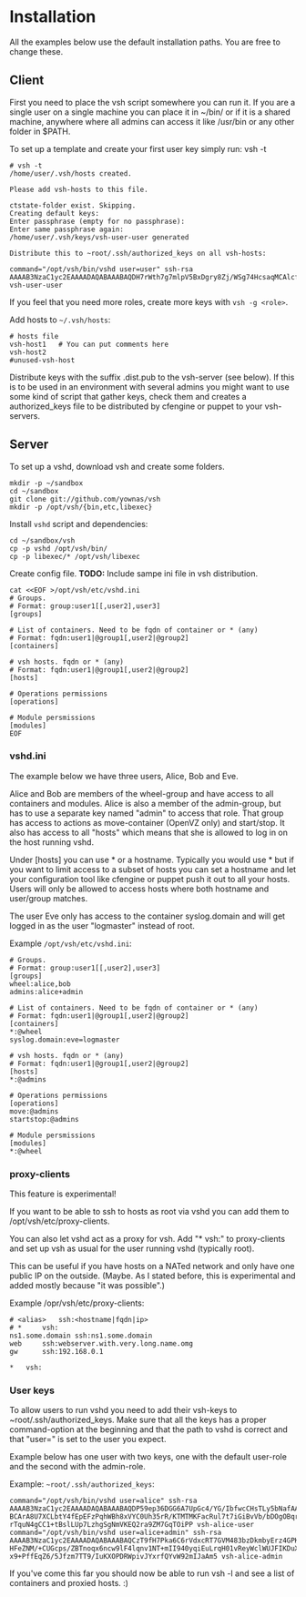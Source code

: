 # Installation #

All the examples below use the default installation paths. You are free to change these.

## Client ##

First you need to place the vsh script somewhere you can run it. If you are a single user on a single machine you can place it in ~/bin/ or if it is a shared machine, anywhere where all admins can access it like /usr/bin or any other folder in $PATH.

To set up a template and create your first user key simply run: vsh -t

```
# vsh -t
/home/user/.vsh/hosts created.

Please add vsh-hosts to this file.

ctstate-folder exist. Skipping.
Creating default keys:
Enter passphrase (empty for no passphrase): 
Enter same passphrase again: 
/home/user/.vsh/keys/vsh-user-user generated

Distribute this to ~root/.ssh/authorized_keys on all vsh-hosts:

command="/opt/vsh/bin/vshd user=user" ssh-rsa AAAAB3NzaC1yc2EAAAADAQABAAABAQDH7rWth7g7mlpV5BxDgry8Zj/WSg74HcsaqMCAlcfYqy+p7b6rv9KYOmfKKhArExHEnLhLs1tCmTMyAxnk08Aq57mUzUu8VnUiy0DZm6G65SnzucMkN9OWtqRp8f4hTNXLKm1WYUWc70HuxRF7kQxE6eTpCV8EJppKcRWNB08ICmZU+u1ZGyemVVkwDCTqNqg20XIQNyCGKOcBnu2Iiu2oHu9RBz/Dy7R1/61EQLQ8z5MEB+dYg4MJb+rZ3/TYhoV/2W/yW2P6bLW2Y10Jl2kLWjyPDpr5Ru6hNFk5vKNmw3dbhe3w1OhaD7sMgGX7Ae+Mm39r9HhkTOpACy4Xkgp1 vsh-user-user
```

If you feel that you need more roles, create more keys with `vsh -g <role>`.

Add hosts to `~/.vsh/hosts`:

```
# hosts file
vsh-host1	# You can put comments here
vsh-host2
#unused-vsh-host
```

Distribute keys with the suffix .dist.pub to the vsh-server (see below). If this is to be used in an environment with several admins you might want to use some kind of script that gather keys, check them and creates a authorized_keys file to be distributed by cfengine or puppet to your vsh-servers. 

## Server ##

To set up a vshd, download vsh and create some folders.

```
mkdir -p ~/sandbox
cd ~/sandbox
git clone git://github.com/yownas/vsh
mkdir -p /opt/vsh/{bin,etc,libexec}
```

Install `vshd` script and dependencies:

```
cd ~/sandbox/vsh
cp -p vshd /opt/vsh/bin/
cp -p libexec/* /opt/vsh/libexec
``` 

Create config file. **TODO:** Include sampe ini file in 
vsh distribution.

```
cat <<EOF >/opt/vsh/etc/vshd.ini
# Groups.
# Format: group:user1[[,user2],user3]
[groups]

# List of containers. Need to be fqdn of container or * (any)
# Format: fqdn:user1|@group1[,user2|@group2]
[containers]

# vsh hosts. fqdn or * (any)
# Format: fqdn:user1|@group1[,user2|@group2]
[hosts]

# Operations permissions
[operations]

# Module persmissions
[modules]
EOF
```


### vshd.ini ###

The example below we have three users, Alice, Bob and Eve.

Alice and Bob are members of the wheel-group and have access to all
containers and modules.
Alice is also a member of the admin-group, but has to use a separate key named "admin" to access that role. That group has access to actions as move-container (OpenVZ only) and start/stop. It also has access to all "hosts" which means that she is allowed to log in on the host running vshd.

Under [hosts] you can use * or a hostname. Typically you would use * but if you want to limit access to a subset of hosts you can set a hostname and let your configuration tool like cfengine or puppet push it out to all your hosts. Users will only be allowed to access hosts where both hostname and user/group matches.

The user Eve only has access to the container syslog.domain and will get logged in as the user "logmaster" instead of root.

Example `/opt/vsh/etc/vshd.ini`:

```
# Groups.
# Format: group:user1[[,user2],user3]
[groups]
wheel:alice,bob
admins:alice+admin

# List of containers. Need to be fqdn of container or * (any)
# Format: fqdn:user1|@group1[,user2|@group2]
[containers]
*:@wheel
syslog.domain:eve=logmaster

# vsh hosts. fqdn or * (any)
# Format: fqdn:user1|@group1[,user2|@group2]
[hosts]
*:@admins

# Operations permissions
[operations]
move:@admins
startstop:@admins

# Module persmissions
[modules]
*:@wheel
```

### proxy-clients ###

This feature is experimental!

If you want to be able to ssh to hosts as root via vshd you can add them to /opt/vsh/etc/proxy-clients.

You can also let vshd act as a proxy for vsh. Add "* vsh:" to proxy-clients and set up vsh as usual for the user running vshd (typically root).

This can be useful if you have hosts on a NATed network and only have one public IP on the outside. (Maybe. As I stated before, this is experimental and added mostly because "it was possible".)

Example /opr/vsh/etc/proxy-clients:
```
# <alias>	ssh:<hostname|fqdn|ip>
# *		vsh:
ns1.some.domain	ssh:ns1.some.domain
web		ssh:webserver.with.very.long.name.omg
gw		ssh:192.168.0.1

*	vsh:
```

### User keys ###

To allow users to run vshd you need to add their vsh-keys to ~root/.ssh/authorized_keys. Make sure that all the keys has a proper command-option at the beginning and that the path to vshd is correct and that "user=<username>" is set to the user you expect.

Example below has one user with two keys, one with the default user-role and the second with the admin-role.

Example: `~root/.ssh/authorized_keys`:

```
command="/opt/vsh/bin/vshd user=alice" ssh-rsa AAAAB3NzaC1yc2EAAAADAQABAAABAQDP59ep36DGG6A7UpGc4/YG/IbfwcCHsTLy5bNafAAsjBB09zk
BCArA8U7XCLbtY4fEpEFzPqhWBh8xVYC0Uh35rR/KTMTMKFacRul7t7iGiBvVb/bDOgOBqrSwgB0f2dYe8s0BEGCf3i3yJ1CP2TavoXbtaGCE8ionP7+6kAroSo1
rTquN4gCC1+tBslLUp7LzhgSgNmVKEQ2ra9ZM7GqTOiPP vsh-alice-user
command="/opt/vsh/bin/vshd user=alice+admin" ssh-rsa AAAAB3NzaC1yc2EAAAADAQABAAABAQCzT9fH7Pka6C6rVdxcRT7GVM483bzDkmbyErz4GPKS2
HFeZNM/+CUGcps/ZBTnoqx6ncw9lF4lqnv1NT+mII940yqiEuLrqH01vReyWclWUJFIKDuX4q7XVFPkp059hhzZ4oGYLDLQYJaGqcmBFggSdJW17GxwvpQL1ew5D
x9+PffEqZ6/5Jfzm7TT9/IuKXOPDRWpivJYxrfQYvW92mIJaAm5 vsh-alice-admin
```

If you've come this far you should now be able to run vsh -l and see a list of containers and proxied hosts. :)
